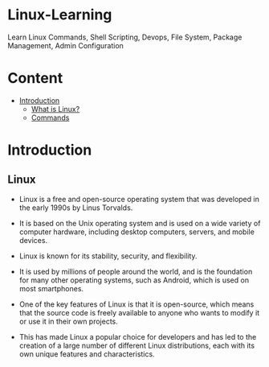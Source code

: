# Linux-Learning
Learn Linux Commands, Shell Scripting, Devops, File System, Package Management, Admin Configuration 

# Content 

- [Introduction](#introduction)
  - [What is Linux?](#linux)
  - [Commands](#commands)

# Introduction

## Linux

- Linux is a free and open-source operating system that was developed in the early 1990s by Linus Torvalds. 
- It is based on the Unix operating system and is used on a wide variety of computer hardware, including desktop computers, servers, and mobile devices.

- Linux is known for its stability, security, and flexibility. 
- It is used by millions of people around the world, and is the foundation for many other operating systems, such as Android, which is used on most smartphones.

- One of the key features of Linux is that it is open-source, which means that the source code is freely available to anyone who wants to modify it or use it in their own projects. 
- This has made Linux a popular choice for developers and has led to the creation of a large number of different Linux distributions, each with its own unique features and characteristics.





